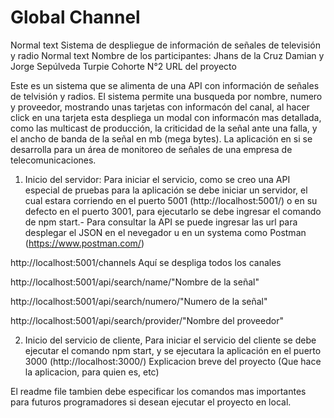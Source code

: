 # Global Channel


Normal text Sistema de despliegue de información de señales de televisión y radio
Normal text Nombre de los participantes: Jhans de la Cruz Damian y Jorge Sepúlveda Turpie
Cohorte N°2
URL del proyecto

Este es un sistema que se alimenta de una API con información de señales de telvisión y radios. El sistema permite una busqueda por nombre, numero y proveedor, mostrando unas tarjetas con informacón del canal, al hacer click en una tarjeta esta despliega un modal con informacón mas detallada, como las multicast de producción, la criticidad de la señal ante una falla, y el ancho de banda de la señal en mb (mega bytes). La aplicación en si se desarrolla para un área de monitoreo de señales de una empresa de telecomunicaciones.

1) Inicio del servidor: Para iniciar el servicio, como se creo una API especial de pruebas para la aplicación se debe iniciar un servidor, el cual estara corriendo en el puerto 5001 (http://localhost:5001/) o en su defecto en el puerto 3001, para ejecutarlo se debe ingresar el comando de npm start.-
Para consultar la API se puede ingresar las url para desplegar el JSON en el nevegador u en un systema como Postman (https://www.postman.com/)

http://localhost:5001/channels
Aquí se despliga todos los canales

http://localhost:5001/api/search/name/"Nombre de la señal"

http://localhost:5001/api/search/numero/"Numero de la señal"

http://localhost:5001/api/search/provider/"Nombre del proveedor"


2) Inicio del servicio de cliente, Para iniciar el servicio del cliente se debe ejecutar el comando npm start, y se ejecutara la aplicación en el puerto 3000 (http://localhost:3000/)
Explicacion breve del proyecto (Que hace la aplicacion, para quien es, etc)


El readme file tambien debe especificar los comandos mas importantes para futuros programadores si desean ejecutar el proyecto en local.
